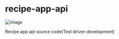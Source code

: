# recipe-app-api
![image](https://travis-ci.org/samims/recipe-app-api.svg?branch=master)

Recipe app api source code(Test driven development)
